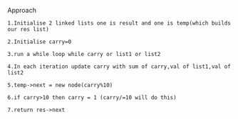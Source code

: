 Approach

    1.Initialise 2 linked lists one is result and one is temp(which builds our res list)

    2.Initialise carry=0

    3.run a while loop while carry or list1 or list2

    4.In each iteration update carry with sum of carry,val of list1,val of list2

    5.temp->next = new node(carry%10)

    6.if carry>10 then carry = 1 (carry/=10 will do this)

    7.return res->next
